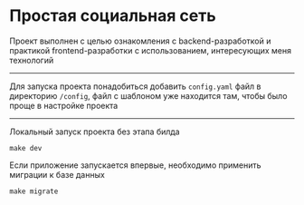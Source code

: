 # Простая социальная сеть

Проект выполнен с целью ознакомления с backend-разработкой и практикой frontend-разработки с использованием, интересующих меня технологий

---

Для запуска проекта понадобиться добавить `config.yaml` файл в директорию `/config`, файл с шаблоном уже находится там, чтобы было проще в настройке проекта

---

Локальный запуск проекта без этапа билда
```
make dev
```

Если приложение запускается впервые, необходимо применить миграции к базе данных
```
make migrate
```